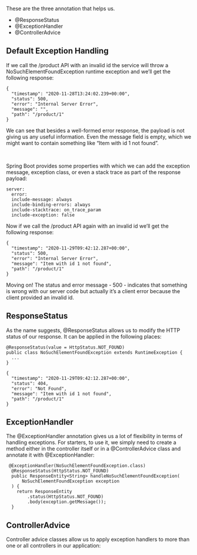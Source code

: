 These are the three annotation that helps us.
* @ResponseStatus
* @ExceptionHandler
* @ControllerAdvice

## Default Exception Handling
If we call the /product API with an invalid id the service will throw a NoSuchElementFoundException runtime exception and we’ll get the following response:
```
{
  "timestamp": "2020-11-28T13:24:02.239+00:00",
  "status": 500,
  "error": "Internal Server Error",
  "message": "",
  "path": "/product/1"
}
```

We can see that besides a well-formed error response, the payload is not giving us any useful information. Even the message field is empty, which we might want to contain something like “Item with id 1 not found”.

<br>

Spring Boot provides some properties with which we can add the exception message, exception class, or even a stack trace as part of the response payload:

```
server:
  error:
  include-message: always
  include-binding-errors: always
  include-stacktrace: on_trace_param
  include-exception: false
```

Now if we call the /product API again with an invalid id we’ll get the following response:

```
{
  "timestamp": "2020-11-29T09:42:12.287+00:00",
  "status": 500,
  "error": "Internal Server Error",
  "message": "Item with id 1 not found",
  "path": "/product/1"
} 
```

Moving on! The status and error message - 500 - indicates that something is wrong with our server code but actually it’s a client error because the client provided an invalid id.

## ResponseStatus
As the name suggests, @ResponseStatus allows us to modify the HTTP status of our response. It can be applied in the following places:

```
@ResponseStatus(value = HttpStatus.NOT_FOUND)
public class NoSuchElementFoundException extends RuntimeException {
  ...
}

{
  "timestamp": "2020-11-29T09:42:12.287+00:00",
  "status": 404,
  "error": "Not Found",
  "message": "Item with id 1 not found",
  "path": "/product/1"
} 
```

## ExceptionHandler
The @ExceptionHandler annotation gives us a lot of flexibility in terms of handling exceptions. For starters, to use it, we simply need to create a method either in the controller itself or in a @ControllerAdvice class and annotate it with @ExceptionHandler:

```
 @ExceptionHandler(NoSuchElementFoundException.class)
  @ResponseStatus(HttpStatus.NOT_FOUND)
  public ResponseEntity<String> handleNoSuchElementFoundException(
      NoSuchElementFoundException exception
  ) {
    return ResponseEntity
        .status(HttpStatus.NOT_FOUND)
        .body(exception.getMessage());
  }
```

## ControllerAdvice
Controller advice classes allow us to apply exception handlers to more than one or all controllers in our application: